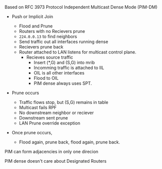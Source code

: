 Based on RFC 3973 Protocol Independent Multicast Dense Mode (PIM-DM)

- Push or Implicit Join
  - Flood and Prune
  - Routers with no Recievers prune
  - `224.0.0.13` to find neighbors
  - Send traffic out all interfaces running dense
  - Recievers prune back
  - Router attached to LAN listens for multicast control plane.
     - Recieves source traffic
       - Insert (*,G) and (S,G) into mrib
       - Incomming traffic is attached to IIL
       - OIL is all other interfaces
       - Flood to OIL
       - PIM dense always uses SPT.
- Prune occurs
  - Traffic flows stop, but (S,G) remains in table
  - Multicast fails RPF
  - No downstream neighbor or reciever
  - Downstream sent prune
  - LAN Prune override exception

- Once prune occurs, 
  - Flood again, prune back, flood again, prune back.

PIM can form adjacencies in only one direcion

PIM dense doesn't care about Designated Routers
